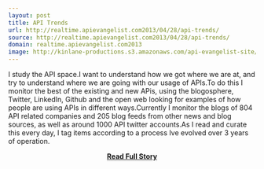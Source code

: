 ```yaml
---
layout: post
title: API Trends
url: http://realtime.apievangelist.com2013/04/28/api-trends/
source: http://realtime.apievangelist.com2013/04/28/api-trends/
domain: realtime.apievangelist.com2013
image: http://kinlane-productions.s3.amazonaws.com/api-evangelist-site/blog/trends.jpg
---
```


<p>I study the API space.I want to understand how we got where we are at, and try to understand where we are going with our usage of APIs.To do this I monitor the best of the existing and new APis, using the blogosphere, Twitter, LinkedIn, Github and the open web looking for examples of how people are using APIs in different ways.Currently I monitor the blogs of 804 API related companies and 205 blog feeds from other news and blog sources, as well as around 1000 API twitter accounts.As I read and curate this every day, I tag items according to a process Ive evolved over 3 years of operation.</p>
<center><p><a href="http://realtime.apievangelist.com2013/04/28/api-trends/" style='padding:25px; font-sze:18px; font-weight: bold;'>Read Full Story</a></p></center>
